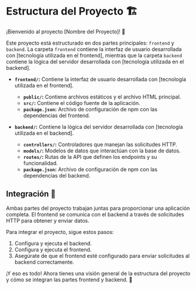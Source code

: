 # Estructura del Proyecto 🏗️

¡Bienvenido al proyecto [Nombre del Proyecto]! 🎉

Este proyecto está estructurado en dos partes principales: `frontend` y `backend`. La carpeta `frontend` contiene la interfaz de usuario desarrollada con [tecnología utilizada en el frontend], mientras que la carpeta `backend` contiene la lógica del servidor desarrollada con [tecnología utilizada en el backend].


- **`frontend/`:** Contiene la interfaz de usuario desarrollada con [tecnología utilizada en el frontend].
   - **`public/`:** Contiene archivos estáticos y el archivo HTML principal.
   - **`src/`:** Contiene el código fuente de la aplicación.
   - **`package.json`:** Archivo de configuración de npm con las dependencias del frontend.

- **`backend/`:** Contiene la lógica del servidor desarrollada con [tecnología utilizada en el backend].
   - **`controllers/`:** Controladores que manejan las solicitudes HTTP.
   - **`models/`:** Modelos de datos que interactúan con la base de datos.
   - **`routes/`:** Rutas de la API que definen los endpoints y su funcionalidad.
   - **`package.json`:** Archivo de configuración de npm con las dependencias del backend.

## Integración 🔄

Ambas partes del proyecto trabajan juntas para proporcionar una aplicación completa. El frontend se comunica con el backend a través de solicitudes HTTP para obtener y enviar datos.

Para integrar el proyecto, sigue estos pasos:

1. Configura y ejecuta el backend.
2. Configura y ejecuta el frontend.
3. Asegúrate de que el frontend esté configurado para enviar solicitudes al backend correctamente.

¡Y eso es todo! Ahora tienes una visión general de la estructura del proyecto y cómo se integran las partes frontend y backend. 🚀